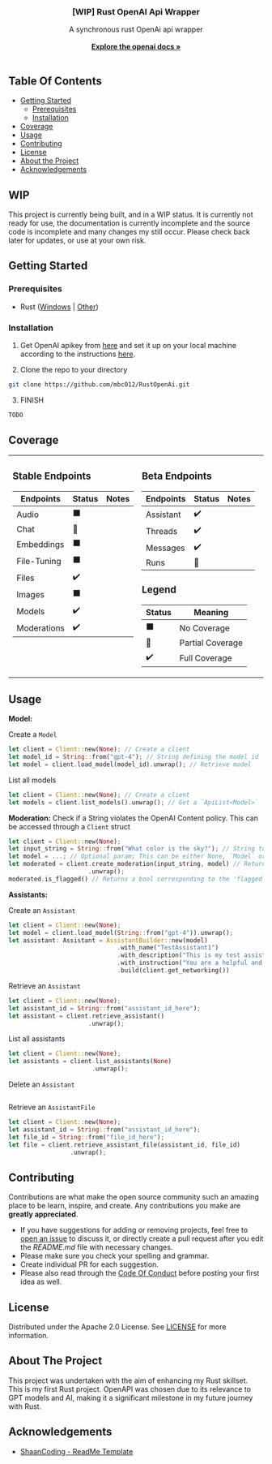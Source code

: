 <br/>
<p align="center">
  <h3 align="center">[WIP] Rust OpenAI Api Wrapper</h3>

  <p align="center">
    A synchronous rust OpenAi api wrapper
    <br/>
    <br/>
    <a href="https://platform.openai.com/docs/overview"><strong>Explore the openai docs »</strong></a>
    <br/>
    <br/>
  </p>
</p>



## Table Of Contents

* [Getting Started](#getting-started)
  * [Prerequisites](#prerequisites)
  * [Installation](#installation)
* [Coverage](#coverage)
* [Usage](#usage)
* [Contributing](#contributing)
* [License](#license)
* [About the Project](#about-the-project)
* [Acknowledgements](#acknowledgements)

## WIP

This project is currently being built, and in a WIP status. It is currently not ready for use, the documentation is currently incomplete and the source code is incomplete and many changes my still occur. Please check back later for updates, or use at your own risk.

## Getting Started

### Prerequisites

* Rust ([Windows](https://www.rust-lang.org/tools/install) | [Other](https://forge.rust-lang.org/infra/other-installation-methods.html))

### Installation

1. Get OpenAI apikey from [here](https://platform.openai.com/api-keys) and set it up on your local machine according to the instructions [here](https://platform.openai.com/docs/quickstart/step-2-setup-your-api-key).

2. Clone the repo to your directory

```sh
git clone https://github.com/mbc012/RustOpenAi.git
```
3. FINISH

```sh
TODO
```



## Coverage
<table>
<tr><td valign="top" width="50%">

### Stable Endpoints
| Endpoints | Status | Notes |
|-----------|-----|-|
| Audio     |⬛️||
| Chat |🔶||
| Embeddings |⬛️||
| File-Tuning | ⬛️||
| Files |✔️||
|Images|⬛️||
|Models|✔️||
|Moderations|✔️||

</td>
<td valign="top" width="50%">

### Beta Endpoints
| Endpoints | Status | Notes                |
|-----------|----|----------------------|
| Assistant |✔️|                      |
| Threads   |✔️|                      |
| Messages |✔️|                      |
| Runs |🔶| |


### Legend
| Status | Meaning          |
|--------|------------------|
|⬛️| No Coverage      |
|🔶| Partial Coverage |
|✔️| Full Coverage    |

</td></tr>
</table>



## Usage

**Model:**

Create a `Model`
```rust
let client = Client::new(None); // Create a client
let model_id = String::from("gpt-4"); // String defining the model id
let model = client.load_model(model_id).unwrap(); // Retrieve model
```

List all models
```rust
let client = Client::new(None); // Create a client
let models = client.list_models().unwrap(); // Get a `ApiList<Model>`
```

**Moderation:** Check if a String violates the OpenAI Content policy. This can be accessed through a `Client` struct
```rust
let client = Client::new(None);
let input_string = String::from("What color is the sky?"); // String to be checked
let model = ...; // Optional param; This can be either None, `Model` or a String representing a model id.
let moderated = client.create_moderation(input_string, model) // Returns a Result<Moderation, OpenApiError>
                      .unwrap();
moderated.is_flagged() // Returns a bool corresponding to the 'flagged' param
```

**Assistants:**

Create an `Assistant`
```rust
let client = Client::new(None);
let model = client.load_model(String::from("gpt-4")).unwrap();
let assistant: Assistant = AssistantBuilder::new(model)
                              .with_name("TestAssistant1")
                              .with_description("This is my test assistant")
                              .with_instruction("You are a helpful and friendly assistant!")
                              .build(client.get_networking())
```

Retrieve an `Assistant`
```rust
let client = Client::new(None);
let assistant_id = String::from("assistant_id_here");
let assistant = client.retrieve_assistant()
                      .unwrap(); 
```

List all assistants
```rust
let client = Client::new(None);
let assistants = client.list_assistants(None)
                       .unwrap();
```

Delete an `Assistant`
```rust

```

Retrieve an `AssistantFile`
```rust
let client = Client::new(None);
let assistant_id = String::from("assistant_id_here");
let file_id = String::from("file_id_here");
let file = client.retrieve_assistant_file(assistant_id, file_id)
                 .unwrap();
```



## Contributing

Contributions are what make the open source community such an amazing place to be learn, inspire, and create. Any contributions you make are **greatly appreciated**.
* If you have suggestions for adding or removing projects, feel free to [open an issue](https://github.com/mbc012/RustOpenAI/issues/new) to discuss it, or directly create a pull request after you edit the *README.md* file with necessary changes.
* Please make sure you check your spelling and grammar.
* Create individual PR for each suggestion.
* Please also read through the [Code Of Conduct](https://github.com/mbc012/RustOpenAI/blob/main/CODE_OF_CONDUCT.md) before posting your first idea as well.

## License

Distributed under the Apache 2.0 License. See [LICENSE](https://github.com/mbc012/RustOpenAI/blob/main/LICENSE.md) for more information.

## About The Project

This project was undertaken with the aim of enhancing my Rust skillset. This is my first Rust project. OpenAPI was chosen due to its relevance to GPT models and AI, making it a significant milestone in my future journey with Rust.


## Acknowledgements

* [ShaanCoding - ReadMe Template](https://github.com/ShaanCoding/)

